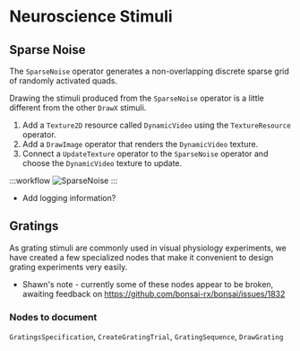 # Neuroscience Stimuli

## Sparse Noise

The `SparseNoise` operator generates a non-overlapping discrete sparse grid of randomly activated quads.

Drawing the stimuli produced from the `SparseNoise` operator is a little different from the other `DrawX` stimuli. 

1) Add a `Texture2D` resource called `DynamicVideo` using the `TextureResource` operator. 
2) Add a `DrawImage` operator that renders the `DynamicVideo` texture.
3) Connect a `UpdateTexture` operator to the `SparseNoise` operator and choose the `DynamicVideo` texture to update.

:::workflow
![SparseNoise](../workflows/neuroscience-stimuli-sparse-noise.bonsai)
:::

- Add logging information?


## Gratings
As grating stimuli are commonly used in visual physiology experiments, we have created a few specialized nodes that make it convenient to design grating experiments very easily. 

- Shawn's note - currently some of these nodes appear to be broken, awaiting feedback on https://github.com/bonsai-rx/bonsai/issues/1832

### Nodes to document
`GratingsSpecification`, `CreateGratingTrial`, `GratingSequence`, `DrawGrating`



